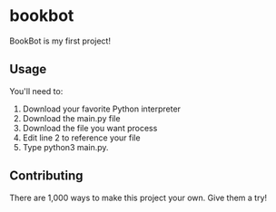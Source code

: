 # bookbot
BookBot is my first project!

## Usage
You'll need to:
1. Download your favorite Python interpreter
2. Download the main.py file
3. Download the file you want process
4. Edit line 2 to reference your file
5. Type python3 main.py.

## Contributing
There are 1,000 ways to make this project your own.  Give them a try!

